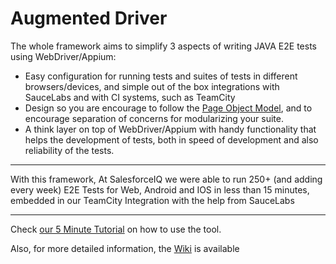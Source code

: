 # Augmented Driver

The whole framework aims to simplify 3 aspects of writing JAVA E2E tests using WebDriver/Appium:
* Easy configuration for running tests and suites of tests in different browsers/devices, and simple out of the box integrations with SauceLabs and with CI systems, such as TeamCity
* Design so you are encourage to follow the [Page Object Model](https://code.google.com/p/selenium/wiki/PageObjects), and to encourage separation of concerns for modularizing your suite.
* A think layer on top of WebDriver/Appium with handy functionality that helps the development of tests, both in speed of development and also reliability of the tests.  

***  
With this framework, At SalesforceIQ we were able to run 250+ (and adding every week) E2E Tests for Web, Android and IOS in less than 15 minutes, embedded in our TeamCity Integration with the help from SauceLabs  

*** 


Check [our 5 Minute Tutorial](www.google.com) on how to use the tool.  

Also, for more detailed information, the [Wiki](www.google.com) is available

